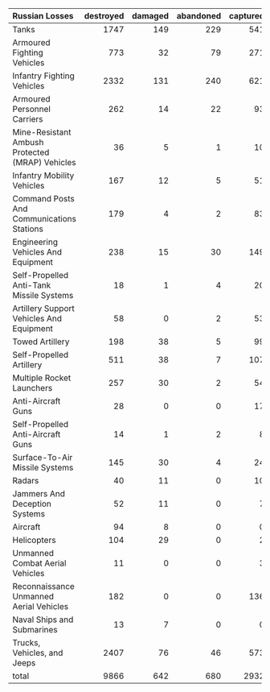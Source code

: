 | Russian Losses                                   |   destroyed |   damaged |   abandoned |   captured |   total |
|:-------------------------------------------------|------------:|----------:|------------:|-----------:|--------:|
| Tanks                                            |        1747 |       149 |         229 |        541 |    2666 |
| Armoured Fighting Vehicles                       |         773 |        32 |          79 |        271 |    1155 |
| Infantry Fighting Vehicles                       |        2332 |       131 |         240 |        621 |    3324 |
| Armoured Personnel Carriers                      |         262 |        14 |          22 |         93 |     391 |
| Mine-Resistant Ambush Protected  (MRAP) Vehicles |          36 |         5 |           1 |         10 |      52 |
| Infantry Mobility Vehicles                       |         167 |        12 |           5 |         51 |     235 |
| Command Posts And Communications Stations        |         179 |         4 |           2 |         83 |     268 |
| Engineering Vehicles And Equipment               |         238 |        15 |          30 |        149 |     432 |
| Self-Propelled Anti-Tank Missile Systems         |          18 |         1 |           4 |         20 |      43 |
| Artillery Support Vehicles And Equipment         |          58 |         0 |           2 |         53 |     113 |
| Towed Artillery                                  |         198 |        38 |           5 |         99 |     340 |
| Self-Propelled Artillery                         |         511 |        38 |           7 |        107 |     663 |
| Multiple Rocket Launchers                        |         257 |        30 |           2 |         54 |     343 |
| Anti-Aircraft Guns                               |          28 |         0 |           0 |         17 |      45 |
| Self-Propelled Anti-Aircraft Guns                |          14 |         1 |           2 |          8 |      25 |
| Surface-To-Air Missile Systems                   |         145 |        30 |           4 |         24 |     203 |
| Radars                                           |          40 |        11 |           0 |         10 |      61 |
| Jammers And Deception Systems                    |          52 |        11 |           0 |          7 |      70 |
| Aircraft                                         |          94 |         8 |           0 |          0 |     102 |
| Helicopters                                      |         104 |        29 |           0 |          2 |     135 |
| Unmanned Combat Aerial Vehicles                  |          11 |         0 |           0 |          3 |      14 |
| Reconnaissance Unmanned Aerial Vehicles          |         182 |         0 |           0 |        136 |     318 |
| Naval Ships and Submarines                       |          13 |         7 |           0 |          0 |      20 |
| Trucks, Vehicles, and Jeeps                      |        2407 |        76 |          46 |        573 |    3102 |
| total                                            |        9866 |       642 |         680 |       2932 |   14120 |